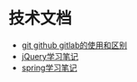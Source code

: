 # 技术文档
* [git github gitlab的使用和区别](/practiceMonth/git.md)
* [jQuery学习笔记](https://github.com/mkkeliping/fujianyirong/blob/master/practiceMonth/jQuery%20%E5%AD%A6%E4%B9%A0%E7%AC%94%E8%AE%B0.md)
* [spring学习笔记]()
